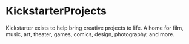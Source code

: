 # KickstarterProjects
Kickstarter exists to help bring creative projects to life. A home for film, music, art, theater, games, comics, design, photography, and more.
